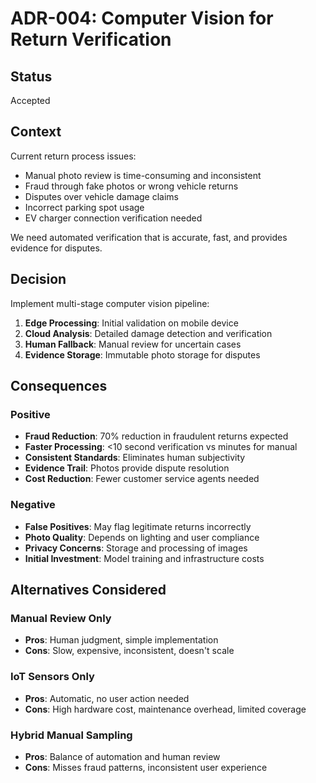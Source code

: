# ADR-004: Computer Vision for Return Verification

## Status
Accepted

## Context
Current return process issues:
- Manual photo review is time-consuming and inconsistent
- Fraud through fake photos or wrong vehicle returns
- Disputes over vehicle damage claims
- Incorrect parking spot usage
- EV charger connection verification needed

We need automated verification that is accurate, fast, and provides evidence for disputes.

## Decision
Implement multi-stage computer vision pipeline:
1. **Edge Processing**: Initial validation on mobile device
2. **Cloud Analysis**: Detailed damage detection and verification
3. **Human Fallback**: Manual review for uncertain cases
4. **Evidence Storage**: Immutable photo storage for disputes

## Consequences

### Positive
- **Fraud Reduction**: 70% reduction in fraudulent returns expected
- **Faster Processing**: <10 second verification vs minutes for manual
- **Consistent Standards**: Eliminates human subjectivity
- **Evidence Trail**: Photos provide dispute resolution
- **Cost Reduction**: Fewer customer service agents needed

### Negative
- **False Positives**: May flag legitimate returns incorrectly
- **Photo Quality**: Depends on lighting and user compliance
- **Privacy Concerns**: Storage and processing of images
- **Initial Investment**: Model training and infrastructure costs

## Alternatives Considered

### Manual Review Only
- **Pros**: Human judgment, simple implementation
- **Cons**: Slow, expensive, inconsistent, doesn't scale

### IoT Sensors Only
- **Pros**: Automatic, no user action needed
- **Cons**: High hardware cost, maintenance overhead, limited coverage

### Hybrid Manual Sampling
- **Pros**: Balance of automation and human review
- **Cons**: Misses fraud patterns, inconsistent user experience
